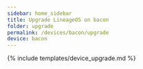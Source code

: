 ```yaml
---
sidebar: home_sidebar
title: Upgrade LineageOS on bacon
folder: upgrade
permalink: /devices/bacon/upgrade
device: bacon
---
```

{% include templates/device_upgrade.md %}
